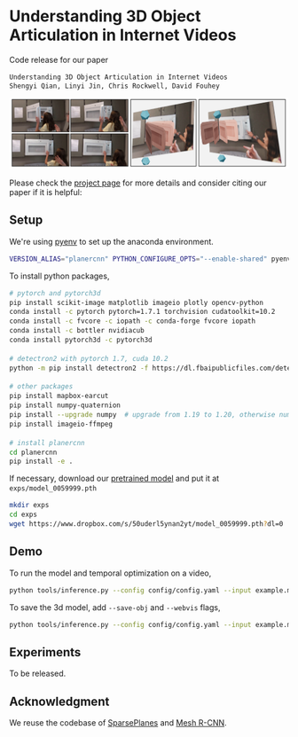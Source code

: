 # Understanding 3D Object Articulation in Internet Videos

Code release for our paper

```
Understanding 3D Object Articulation in Internet Videos
Shengyi Qian, Linyi Jin, Chris Rockwell, David Fouhey
```

![teaser](docs/teaser.png)

Please check the [project page](https://jasonqsy.github.io/Articulation3D/) for more details and consider citing our paper if it is helpful:

## Setup

We're using [pyenv](https://github.com/pyenv/pyenv) to set up the anaconda environment.

```bash
VERSION_ALIAS="planercnn" PYTHON_CONFIGURE_OPTS="--enable-shared" pyenv install anaconda3-2020.11
```

To install python packages,

```bash
# pytorch and pytorch3d
pip install scikit-image matplotlib imageio plotly opencv-python
conda install -c pytorch pytorch=1.7.1 torchvision cudatoolkit=10.2
conda install -c fvcore -c iopath -c conda-forge fvcore iopath
conda install -c bottler nvidiacub
conda install pytorch3d -c pytorch3d

# detectron2 with pytorch 1.7, cuda 10.2
python -m pip install detectron2 -f https://dl.fbaipublicfiles.com/detectron2/wheels/cu102/torch1.7/index.html

# other packages
pip install mapbox-earcut
pip install numpy-quaternion
pip install --upgrade numpy  # upgrade from 1.19 to 1.20, otherwise numpy-quaternion does not work
pip install imageio-ffmpeg

# install planercnn
cd planercnn
pip install -e .
```

If necessary, download our [pretrained model](https://www.dropbox.com/s/50uderl5ynan2yt/model_0059999.pth?dl=0) and put it at `exps/model_0059999.pth`

```bash
mkdir exps
cd exps
wget https://www.dropbox.com/s/50uderl5ynan2yt/model_0059999.pth?dl=0
```

## Demo

To run the model and temporal optimization on a video,

```bash
python tools/inference.py --config config/config.yaml --input example.mp4 --output output
```

To save the 3d model, add `--save-obj` and `--webvis` flags,

```bash
python tools/inference.py --config config/config.yaml --input example.mp4 --output output --save-obj --webvis
```

## Experiments 

To be released.

## Acknowledgment

We reuse the codebase of [SparsePlanes](https://github.com/jinlinyi/SparsePlanes) and [Mesh R-CNN](https://github.com/facebookresearch/meshrcnn).
